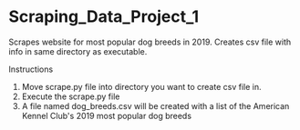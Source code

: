 # Scraping_Data_Project_1
Scrapes website for most popular dog breeds in 2019. Creates csv file with info in same directory as executable.

Instructions
1) Move scrape.py file into directory you want to create csv file in.
2) Execute the scrape.py file
3) A file named dog_breeds.csv will be created with a list of the American Kennel Club's 2019 most popular dog breeds
